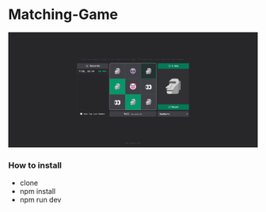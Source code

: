 # Matching-Game

![](public/screenshots/app.png)

### How to install

- clone
- npm install
- npm run dev
